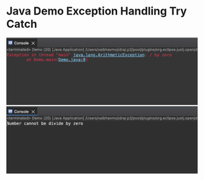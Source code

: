 # Java Demo Exception Handling Try Catch

[![Vaibhav Mojidra - 1.jpeg](https://raw.githubusercontent.com/VaibhavMojidra/Java---Demo-Exception-Handling-Try-Catch/master/output/1.jpeg "Vaibhav Mojidra")](https://vaibhavmojidra.github.io/site/)
[![Vaibhav Mojidra - 2.jpeg](https://raw.githubusercontent.com/VaibhavMojidra/Java---Demo-Exception-Handling-Try-Catch/master/output/2.jpeg "Vaibhav Mojidra")](https://vaibhavmojidra.github.io/site/)